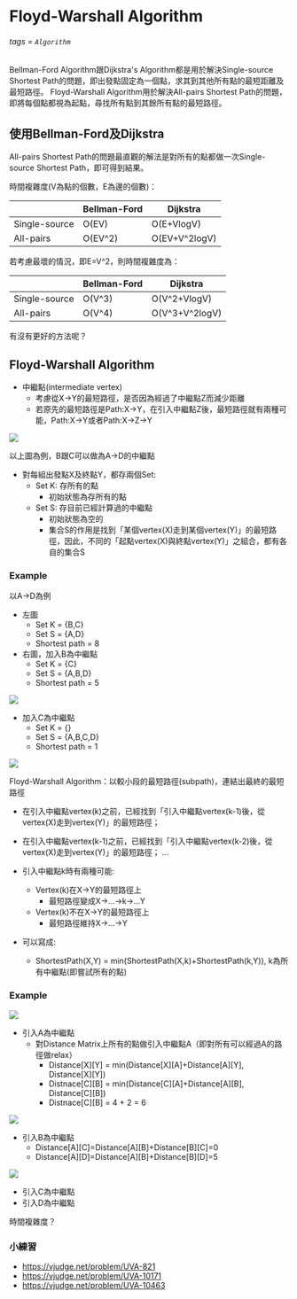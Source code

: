 # Floyd-Warshall Algorithm
###### tags = `Algorithm`

Bellman-Ford Algorithm跟Dijkstra's Algorithm都是用於解決Single-source Shortest Path的問題，即出發點固定為一個點，求其到其他所有點的最短距離及最短路徑。
Floyd-Warshall Algorithm用於解決All-pairs Shortest Path的問題，即將每個點都視為起點，尋找所有點到其餘所有點的最短路徑。

## 使用Bellman-Ford及Dijkstra

All-pairs Shortest Path的問題最直觀的解法是對所有的點都做一次Single-source Shortest Path，即可得到結果。

時間複雜度(V為點的個數，E為邊的個數)：

|  | Bellman-Ford | Dijkstra |
| -------- | -------- | -------- |
| Single-source     | O(EV)     | O(E+VlogV)     |
| All-pairs     | O(EV^2)     | O(EV+V^2logV)     |

若考慮最壞的情況，即E=V^2，則時間複雜度為：

|  | Bellman-Ford | Dijkstra |
| -------- | -------- | -------- |
| Single-source     | O(V^3)     | O(V^2+VlogV)     |
| All-pairs     | O(V^4)     | O(V^3+V^2logV)     |

有沒有更好的方法呢？

## Floyd-Warshall Algorithm

* 中繼點(intermediate vertex)
    * 考慮從X->Y的最短路徑，是否因為經過了中繼點Z而減少距離
    * 若原先的最短路徑是Path:X->Y，在引入中繼點Z後，最短路徑就有兩種可能，Path:X->Y或者Path:X->Z->Y

![](https://i.imgur.com/pG4mqnP.png)

以上圖為例，B跟C可以做為A->D的中繼點

* 對每組出發點X及終點Y，都存兩個Set:
    * Set K: 存所有的點
        * 初始狀態為存所有的點
    * Set S: 存目前已經計算過的中繼點
        * 初始狀態為空的
        * 集合S的作用是找到「某個vertex(X)走到某個vertex(Y)」的最短路徑，因此，不同的「起點vertex(X)與終點vertex(Y)」之組合，都有各自的集合S

### Example
以A->D為例
* 左圖
    * Set K = {B,C}
    * Set S = {A,D}
    * Shortest path = 8
* 右圖，加入B為中繼點
    * Set K = {C}
    * Set S = {A,B,D}
    * Shortest path = 5
        
![](https://i.imgur.com/TlwtGgf.png)

* 加入C為中繼點
    * Set K = {}
    * Set S = {A,B,C,D}
    * Shortest path = 1
        
![](https://i.imgur.com/jn71gDa.png)


Floyd-Warshall Algorithm：以較小段的最短路徑(subpath)，連結出最終的最短路徑

* 在引入中繼點vertex(k)之前，已經找到「引入中繼點vertex(k-1)後，從vertex(X)走到vertex(Y)」的最短路徑；
* 在引入中繼點vertex(k-1)之前，已經找到「引入中繼點vertex(k-2)後，從vertex(X)走到vertex(Y)」的最短路徑；
...

* 引入中繼點k時有兩種可能:
    * Vertex(k)在X->Y的最短路徑上
        * 最短路徑變成X->...->k->...Y
    * Vertex(k)不在X->Y的最短路徑上
        * 最短路徑維持X->...->Y
* 可以寫成:
    * ShortestPath(X,Y) = min(ShortestPath(X,k)+ShortestPath(k,Y)), k為所有中繼點(即嘗試所有的點)


### Example

![](https://i.imgur.com/1C1ZNmJ.png)

* 引入A為中繼點
    * 對Distance Matrix上所有的點做引入中繼點A（即對所有可以經過A的路徑做relax）
        * Distance[X][Y] = min(Distance[X][A]+Distance[A][Y], Distance[X][Y])
        * Distnace[C][B] = min(Distance[C][A]+Distance[A][B], Distance[C][B])
        * Distnace[C][B] = 4 + 2 = 6
        
![](https://i.imgur.com/mTY0aMF.png)

* 引入B為中繼點
    * Distance[A][C]=Distance[A][B]+Distance[B][C]=0
    * Distance[A][D]=Distance[A][B]+Distance[B][D]=5
    
![](https://i.imgur.com/pr24vJu.png)

* 引入C為中繼點
* 引入D為中繼點

時間複雜度？

### 小練習
* https://vjudge.net/problem/UVA-821
* https://vjudge.net/problem/UVA-10171
* https://vjudge.net/problem/UVA-10463